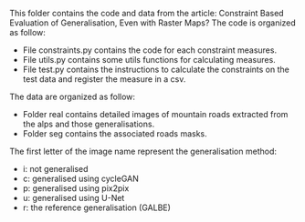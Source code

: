 This folder contains the code and data from the article: Constraint Based Evaluation of Generalisation, Even with Raster Maps?
The code is organized as follow:

- File constraints.py contains the code for each constraint measures.
- File utils.py contains some utils functions for calculating measures.
- File test.py contains the instructions to calculate the constraints on the test data and register the measure in a csv.

The data are organized as follow:
- Folder real contains detailed images of mountain roads extracted from the alps and those generalisations.
- Folder seg contains the associated roads masks. 

The first letter of the image name represent the generalisation method:
- i: not generalised
- c: generalised using cycleGAN
- p: generalised using pix2pix
- u: generalised using U-Net
- r: the reference generalisation (GALBE)  
